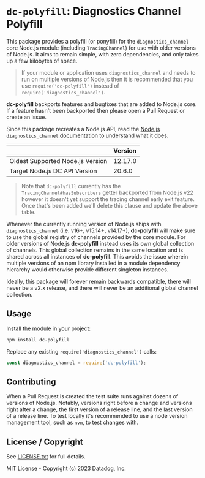 # `dc-polyfill`: Diagnostics Channel Polyfill

This package provides a polyfill (or ponyfill) for the `diagnostics_channel` core Node.js module (including `TracingChannel`) for use with older versions of Node.js. It aims to remain simple, with zero dependencies, and only takes up a few kilobytes of space.

> If your module or application uses `diagnostics_channel` and needs to run on multiple versions of Node.js then it is recommended that you use `require('dc-polyfill')` instead of `require('diagnostics_channel')`.

**dc-polyfill** backports features and bugfixes that are added to Node.js core. If a feature hasn't been backported then please open a Pull Request or create an issue.

Since this package recreates a Node.js API, read the [Node.js `diagnostics_channel` documentation](https://nodejs.org/dist/latest-v20.x/docs/api/diagnostics_channel.html) to understand what it does.

|                                  | Version |
|----------------------------------|---------|
| Oldest Supported Node.js Version | 12.17.0 |
| Target Node.js DC API Version    | 20.6.0  |

> Note that `dc-polyfill` currently has the `TracingChannel#hasSubscribers` getter backported from Node.js v22 however it doesn't yet support the tracing channel early exit feature. Once that's been added we'll delete this clause and update the above table.

Whenever the currently running version of Node.js ships with `diagnostics_channel` (i.e. v16+, v15.14+, v14.17+), **dc-polyfill** will make sure to use the global registry of channels provided by the core module. For older versions of Node.js **dc-polyfill** instead uses its own global collection of channels. This global collection remains in the same location and is shared across all instances of **dc-polyfill**. This avoids the issue wherein multiple versions of an npm library installed in a module dependency hierarchy would otherwise provide different singleton instances.

Ideally, this package will forever remain backwards compatible, there will never be a v2.x release, and there will never be an additional global channel collection.


## Usage

Install the module in your project:

```sh
npm install dc-polyfill
```

Replace any existing `require('diagnostics_channel')` calls:

```javascript
const diagnostics_channel = require('dc-polyfill');
```


## Contributing

When a Pull Request is created the test suite runs against dozens of versions of Node.js. Notably, versions right before a change and versions right after a change, the first version of a release line, and the last version of a release line. To test locally it's recommended to use a node version management tool, such as `nvm`, to test changes with.


## License / Copyright

See [LICENSE.txt](LICENSE.txt) for full details.

MIT License - Copyright (c) 2023 Datadog, Inc.
